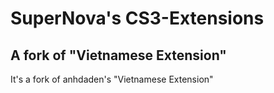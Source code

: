 # SuperNova's CS3-Extensions



## A fork of "Vietnamese Extension" 

It's a fork of anhdaden's "Vietnamese Extension"


